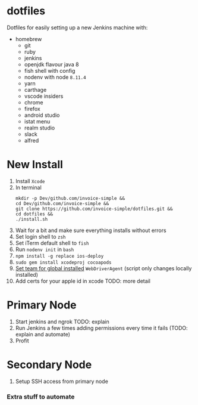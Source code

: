 # dotfiles

Dotfiles for easily setting up a new Jenkins machine with:

- homebrew
  - git
  - ruby
  - jenkins
  - openjdk flavour java 8
  - fish shell with config
  - nodenv with node `8.11.4`
  - yarn
  - carthage
  - vscode insiders
  - chrome
  - firefox
  - android studio
  - istat menu
  - realm studio
  - slack
  - alfred

# New Install

1. Install `Xcode`
2. In terminal
   ```
   mkdir -p Dev/github.com/invoice-simple &&
   cd Dev/github.com/invoice-simple &&
   git clone https://github.com/invoice-simple/dotfiles.git &&
   cd dotfiles &&
   ./install.sh
   ```
3. Wait for a bit and make sure everything installs without errors
4. Set login shell to `zsh`
5. Set iTerm default shell to `fish`
6. Run `nodenv init` in `bash`
7. `npm install -g replace ios-deploy`
8. `sudo gem install xcodeproj cocoapods`
9. [Set team for global installed](https://appium.readthedocs.io/en/latest/en/drivers/ios-xcuitest-real-devices/) `WebDriverAgent` (script only changes locally installed)
10. Add certs for your apple id in xcode TODO: more detail

# Primary Node

1. Start jenkins and ngrok TODO: explain
2. Run Jenkins a few times adding permissions every time it fails (TODO: explain and automate)
3. Profit

# Secondary Node

1. Setup SSH access from primary node

### Extra stuff to automate
